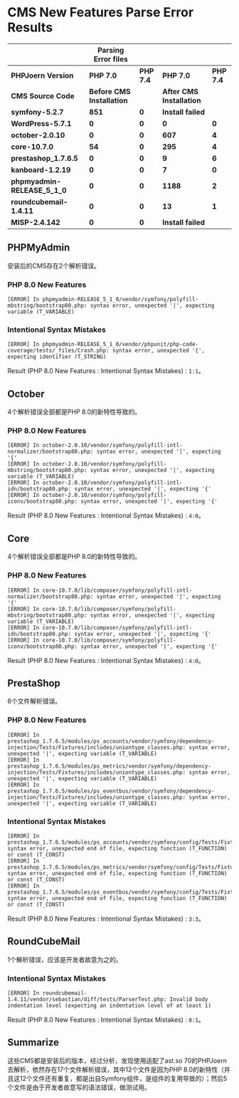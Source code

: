# CMS New Features Parse Error Results

|                               | **Parsing Error files**     |             |                            |             |
| ----------------------------- | --------------------------- | ----------- | -------------------------- | ----------- |
| **PHPJoern Version**          | **PHP 7.0**                 | **PHP 7.4** | **PHP 7.0**                | **PHP 7.4** |
| **CMS**  **Source**  **Code** | **Before CMS Installation** |             | **After CMS Installation** |             |
| **symfony-5.2.7**             | **851**                     | **0**       | **Install failed**         |             |
| **WordPress-5.7.1**           | **0**                       | **0**       | **0**                      | **0**       |
| **october-2.0.10**            | **0**                       | **0**       | **607**                    | **4**       |
| **core-10.7.0**               | **54**                      | **0**       | **295**                    | **4**       |
| **prestashop_1.7.6.5**        | **0**                       | **0**       | **9**                      | **6**       |
| **kanboard-1.2.19**           | **0**                       | **0**       | **7**                      | **0**       |
| **phpmyadmin-RELEASE_5_1_0**  | **0**                       | **0**       | **1188**                   | **2**       |
| **roundcubemail-1.4.11**      | **0**                       | **0**       | **13**                     | **1**       |
| **MISP-2.4.142**              | **0**                       | **0**       | **Install failed**         |             |

## PHPMyAdmin

安装后的CMS存在2个解析错误。

### PHP 8.0 New Features

```
[ERROR] In phpmyadmin-RELEASE_5_1_0/vendor/symfony/polyfill-mbstring/bootstrap80.php: syntax error, unexpected '|', expecting variable (T_VARIABLE)
```

### Intentional Syntax Mistakes

```
[ERROR] In phpmyadmin-RELEASE_5_1_0/vendor/phpunit/php-code-coverage/tests/_files/Crash.php: syntax error, unexpected '{', expecting identifier (T_STRING)
```

Result (PHP 8.0 New Features : Intentional Syntax Mistakes) : `1:1`。

## October

4个解析错误全部都是PHP 8.0的新特性导致的。

### PHP 8.0 New Features

```
[ERROR] In october-2.0.10/vendor/symfony/polyfill-intl-normalizer/bootstrap80.php: syntax error, unexpected '|', expecting '{'
[ERROR] In october-2.0.10/vendor/symfony/polyfill-mbstring/bootstrap80.php: syntax error, unexpected '|', expecting variable (T_VARIABLE)
[ERROR] In october-2.0.10/vendor/symfony/polyfill-intl-idn/bootstrap80.php: syntax error, unexpected '|', expecting '{'
[ERROR] In october-2.0.10/vendor/symfony/polyfill-iconv/bootstrap80.php: syntax error, unexpected '|', expecting '{'
```

Result (PHP 8.0 New Features : Intentional Syntax Mistakes) : `4:0`。

## Core

4个解析错误全部都是PHP 8.0的新特性导致的。

### PHP 8.0 New Features

```
[ERROR] In core-10.7.0/lib/composer/symfony/polyfill-intl-normalizer/bootstrap80.php: syntax error, unexpected '|', expecting '{'
[ERROR] In core-10.7.0/lib/composer/symfony/polyfill-mbstring/bootstrap80.php: syntax error, unexpected '|', expecting variable (T_VARIABLE)
[ERROR] In core-10.7.0/lib/composer/symfony/polyfill-intl-idn/bootstrap80.php: syntax error, unexpected '|', expecting '{'
[ERROR] In core-10.7.0/lib/composer/symfony/polyfill-iconv/bootstrap80.php: syntax error, unexpected '|', expecting '{'
```

Result (PHP 8.0 New Features : Intentional Syntax Mistakes) : `4:0`。

## PrestaShop

6个文件解析错误。

### PHP 8.0 New Features

```
[ERROR] In prestashop_1.7.6.5/modules/ps_accounts/vendor/symfony/dependency-injection/Tests/Fixtures/includes/uniontype_classes.php: syntax error, unexpected '|', expecting variable (T_VARIABLE)
[ERROR] In prestashop_1.7.6.5/modules/ps_metrics/vendor/symfony/dependency-injection/Tests/Fixtures/includes/uniontype_classes.php: syntax error, unexpected '|', expecting variable (T_VARIABLE)
[ERROR] In prestashop_1.7.6.5/modules/ps_eventbus/vendor/symfony/dependency-injection/Tests/Fixtures/includes/uniontype_classes.php: syntax error, unexpected '|', expecting variable (T_VARIABLE)
```

### Intentional Syntax Mistakes

```
[ERROR] In prestashop_1.7.6.5/modules/ps_accounts/vendor/symfony/config/Tests/Fixtures/ParseError.php: syntax error, unexpected end of file, expecting function (T_FUNCTION) or const (T_CONST)
[ERROR] In prestashop_1.7.6.5/modules/ps_metrics/vendor/symfony/config/Tests/Fixtures/ParseError.php: syntax error, unexpected end of file, expecting function (T_FUNCTION) or const (T_CONST)
[ERROR] In prestashop_1.7.6.5/modules/ps_eventbus/vendor/symfony/config/Tests/Fixtures/ParseError.php: syntax error, unexpected end of file, expecting function (T_FUNCTION) or const (T_CONST)
```

Result (PHP 8.0 New Features : Intentional Syntax Mistakes) : `3:3`。

## RoundCubeMail

1个解析错误，应该是开发者故意为之的。

### Intentional Syntax Mistakes

```
[ERROR] In roundcubemail-1.4.11/vendor/sebastian/diff/tests/ParserTest.php: Invalid body indentation level (expecting an indentation level of at least 1)
```

Result (PHP 8.0 New Features : Intentional Syntax Mistakes) : `0:1`。

## Summarize

这些CMS都是安装后的版本，经过分析，发现使用适配了ast.so 70的PHPJoern去解析，依然存在17个文件解析错误，其中12个文件是因为PHP 8.0的新特性（并且这12个文件还有重复，都是出自Symfony组件，是组件的复用导致的）；然后5个文件是由于开发者故意写的语法错误，做测试用。